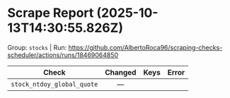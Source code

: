 # Scrape Report (2025-10-13T14:30:55.826Z)

Group: `stocks`  |  Run: https://github.com/AlbertoRoca96/scraping-checks-scheduler/actions/runs/18469064850

| Check | Changed | Keys | Error |
|---|:---:|:--|:--|
| `stock_ntdoy_global_quote` | — |  |  |
